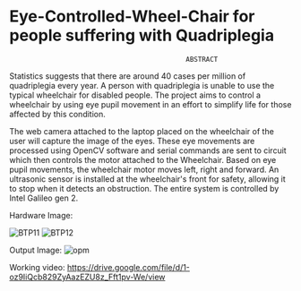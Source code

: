 # Eye-Controlled-Wheel-Chair for people suffering with Quadriplegia

                                                ABSTRACT
Statistics suggests that there are around 40 cases per million of quadriplegia every year. A person with quadriplegia is unable to use the typical wheelchair for disabled people. The project aims to control a wheelchair by using eye pupil movement in an effort to simplify life for those affected by this condition.

The web camera attached to the laptop placed on the wheelchair of the user will capture the image of the eyes. These eye movements are processed using OpenCV software and serial commands are sent to circuit which then controls the motor attached to the Wheelchair. Based on eye pupil movements, the wheelchair motor moves left, right and forward. An ultrasonic sensor is installed at the wheelchair's front for safety, allowing it to stop when it
detects an obstruction. The entire system is controlled by Intel Galileo gen 2.


Hardware Image:

![BTP11](https://user-images.githubusercontent.com/70884153/208134336-9801c184-564e-48b4-b749-9ab4cb3b7363.jpeg)
![BTP12](https://user-images.githubusercontent.com/70884153/208134317-91f1f981-522d-4e1f-b073-8cd2e2998fc7.jpeg)

Output Image:
![opm](https://user-images.githubusercontent.com/70884153/208134403-f9498729-ff01-4e0a-8458-32ce238d04f2.jpeg)

Working video:
https://drive.google.com/file/d/1-oz9IiQcb829ZyAazEZU8z_Fft1pv-We/view
